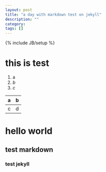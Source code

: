```yaml
---
layout: post
title: "a day with markdown test on jekyll"
description: ""
category:
tags: []
---
```

{% include JB/setup %}

# this is test
1. a
2. _b_
3. *c*

| a | b |
|---|---|
|c | d|

# hello world
## test markdown
### test jekyll
